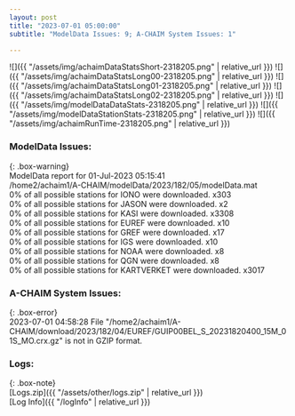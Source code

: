 ```yaml
---
layout: post
title: "2023-07-01 05:00:00"
subtitle: "ModelData Issues: 9; A-CHAIM System Issues: 1"

---
```


![]({{ "/assets/img/achaimDataStatsShort-2318205.png" | relative_url }})
![]({{ "/assets/img/achaimDataStatsLong00-2318205.png" | relative_url }})
![]({{ "/assets/img/achaimDataStatsLong01-2318205.png" | relative_url }})
![]({{ "/assets/img/achaimDataStatsLong02-2318205.png" | relative_url }})
![]({{ "/assets/img/modelDataDataStats-2318205.png" | relative_url }})
![]({{ "/assets/img/modelDataStationStats-2318205.png" | relative_url }})
![]({{ "/assets/img/achaimRunTime-2318205.png" | relative_url }})


### ModelData Issues:  
  
{: .box-warning}  
 ModelData report for 01-Jul-2023 05:15:41   
 /home2/achaim1/A-CHAIM/modelData/2023/182/05/modelData.mat   
 0% of all possible stations for IONO were downloaded. x303   
 0% of all possible stations for JASON were downloaded. x2   
 0% of all possible stations for KASI were downloaded. x3308   
 0% of all possible stations for EUREF were downloaded. x10   
 0% of all possible stations for GREF were downloaded. x17   
 0% of all possible stations for IGS were downloaded. x10   
 0% of all possible stations for NOAA were downloaded. x8   
 0% of all possible stations for QGN were downloaded. x8   
 0% of all possible stations for KARTVERKET were downloaded. x3017   
  
### A-CHAIM System Issues:  
  
{: .box-error}  
2023-07-01 04:58:28 File "/home2/achaim1/A-CHAIM/download/2023/182/04/EUREF/GUIP00BEL_S_20231820400_15M_01S_MO.crx.gz" is not in GZIP format.  

### Logs:  
  
{: .box-note}  
[Logs.zip]({{ "/assets/other/logs.zip" | relative_url }})  
[Log Info]({{ "/logInfo" | relative_url }})  
